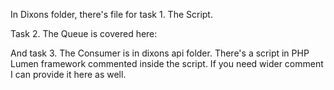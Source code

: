 In Dixons folder, there's file for task 1. The Script.

Task 2. The Queue is covered here:

And task 3. The Consumer is in dixons api folder. There's a script in PHP Lumen framework commented inside the script. If you need wider comment I can provide it here as well.
